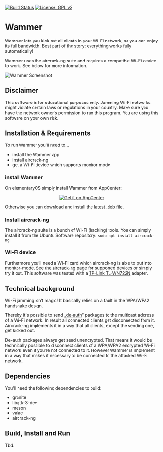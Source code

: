[![Build Status](https://travis-ci.com/RonnyDo/Wammer.svg?branch=master)](https://travis-ci.com/RonnyDo/Wammer)
[![License: GPL v3](https://img.shields.io/badge/License-GPLv3-blue.svg)](https://www.gnu.org/licenses/gpl-3.0)

# Wammer

Wammer lets you kick out all clients in your Wi-Fi network, so you can enjoy its full bandwidth. Best part of the story: everything works fully automatically!

Wammer uses the aircrack-ng suite and requires a compatible Wi-Fi device to work. See below for more information.

![Wammer Screenshot](https://raw.github.com/ronnydo/wammer/master/data/screenshot_active.png)

## Disclaimer
This software is for educational purposes only. Jamming Wi-Fi networks might violate certain laws or regulations in your country. Make sure you have the network owner's permission to run this program. You are using this software on your own risk.

## Installation & Requirements
To run Wammer you'll need to…

   * install the Wammer app 
   * install aircrack-ng
   * get a Wi-Fi device which supports monitor mode

### install Wammer
On elementaryOS simply install Wammer from AppCenter:
<p align="center">
  <a href="https://appcenter.elementary.io/com.github.ronnydo.wammer">
    <img src="https://appcenter.elementary.io/badge.svg" alt="Get it on AppCenter">
  </a>
</p>

Otherwise you can download and install the [latest .deb file](https://www.github.com/ronnydo/wammer/releases/latest).

### Install aircrack-ng
The aircrack-ng suite is a bunch of Wi-Fi (hacking) tools. You can simply install it from the Ubuntu Software repository:
    ```sudo apt install aircrack-ng```

### Wi-Fi device
Furthermore you‘ll need a Wi-Fi card which aircrack-ng is able to put into monitor-mode. See [the aircrack-ng page](https://www.aircrack-ng.org/doku.php?id=compatibility_drivers) for supported devices or simply try it out.
This software was tested with a [TP-Link TL-WN722N](https://www.amazon.de/TP-Link-TL-WN722N-High-Gain-Antenne-WLAN-Empfang-unterst%C3%BCtzt/dp/B002SZEOLG/ref=sr_1_5?ie=UTF8&qid=1524723875&sr=8-5&keywords=tp+link+Wi-Fi+adapter) adapter. 

## Technical background 
Wi-Fi jamming isn‘t magic! It basically relies on a fault in the WPA/WPA2 handshake design. 

Thereby it's possible to send „[de-auth](https://en.wikipedia.org/wiki/Wi-Fi_deauthentication_attack)“ packages to the multicast address of a Wi-Fi network. In result all connected clients get disconnected from it. Aircrack-ng implements it in a way that all clients, except the sending one, get kicked out.

De-auth packages always get send unencrypted. That means it would be technically possible to disconnect clients of a WPA/WPA2 encrypted Wi-Fi network even if you‘re not connected to it. However Wammer is implement in a way that makes it necessary to be connected to the attacked Wi-Fi network.

## Dependencies
You'll need the following dependencies to build:
* granite
* libgtk-3-dev
* meson
* valac
* aircrack-ng

## Build, Install and Run
Tbd.
